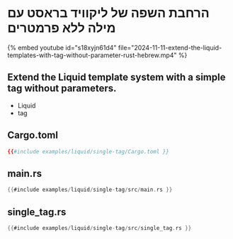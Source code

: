 # הרחבת השפה של ליקוויד בראסט עם מילה ללא פרמטרים

{% embed youtube id="s18xyjn61d4" file="2024-11-11-extend-the-liquid-templates-with-tag-without-parameter-rust-hebrew.mp4" %}

<div dir="ltr">

## Extend the Liquid template system with a simple tag without parameters.

- Liquid
- tag

## Cargo.toml

```toml
{{#include examples/liquid/single-tag/Cargo.toml }}
```

## main.rs

```rust
{{#include examples/liquid/single-tag/src/main.rs }}
```

## single_tag.rs

```rust
{{#include examples/liquid/single-tag/src/single_tag.rs }}
```

</div>
